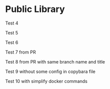 # Public Library

Test 4

Test 5

Test 6

Test 7 from PR

Test 8 from PR with same branch name and title

Test 9 without some config in copybara file

Test 10 with simplify docker commands
